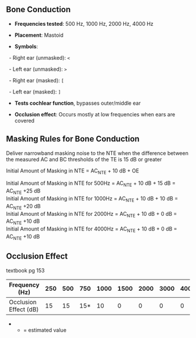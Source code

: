 ## Bone Conduction

- **Frequencies tested**: 500 Hz, 1000 Hz, 2000 Hz, 4000 Hz

- **Placement**: Mastoid

- **Symbols**:

  - Right ear (unmasked): `<`

  - Left ear (unmasked): `>`

  - Right ear (masked): `[`  

  - Left ear (masked): `]`

- **Tests cochlear function**, bypasses outer/middle ear

- **Occlusion effect**: Occurs mostly at low frequencies when ears are covered

## Masking Rules for Bone Conduction
Deliver narrowband masking noise to the NTE when the difference between the measured AC and BC thresholds of the TE is 15 dB or greater

Initial Amount of Masking in NTE = AC<sub>NTE</sub> + 10 dB + OE

Initial Amount of Masking in NTE for 500Hz = AC<sub>NTE</sub> + 10 dB + 15 dB = AC<sub>NTE</sub> +25 dB  
Initial Amount of Masking in NTE for 1000Hz = AC<sub>NTE</sub> + 10 dB + 10 dB = AC<sub>NTE</sub> +20 dB  
Initial Amount of Masking in NTE for 2000Hz = AC<sub>NTE</sub> + 10 dB + 0 dB = AC<sub>NTE</sub> +10 dB  
Initial Amount of Masking in NTE for 4000Hz = AC<sub>NTE</sub> + 10 dB + 0 dB = AC<sub>NTE</sub> +10 dB  

## Occlusion Effect
textbook pg 153

| Frequency (Hz)        | 250 | 500 | 750 | 1000 | 1500 | 2000 | 3000 | 4000 |
| --------------------- | --- | --- | --- | ---- | ---- | ---- | ---- | ---- |
| Occlusion Effect (dB) | 15  | 15  | 15* | 10   | 0    | 0    | 0    | 0    |

* * = estimated value
